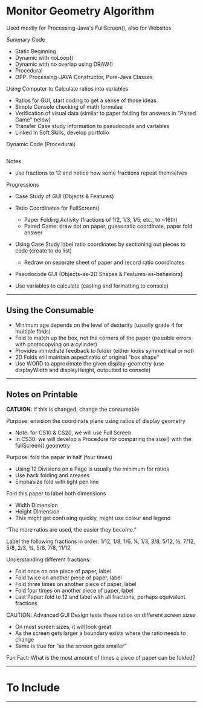 # Monitor Geometry Algorithm
Used mostly for Processing-Java's FullScreen(), also for Websites

Summary Code
- Static Beginning
- Dynamic with noLoop()
- Dynamic with no overlap using DRAW()
- Procedural
- OPP: Processing-JAVA Constructor, Pure-Java Classes

Using Computer to Calculate ratios into variables
- Ratios for GUI, start coding to get a sense of those ideas
- Simple Console checking of math formulae
- Verification of visual data (similar to paper folding for answers in "Paired Game" below)
- Transfer Case study information to pseudocode and variables
- Linked In Soft Skills, develop portfolio


Dynamic Code (Procedural) 
```

```

Notes
- use fractions to 12 and notice how some fractions repeat themselves

Progressions
- Case Study of GUI (Objects & Features)
- Ratio Coordinates for FullScreen()
  - Paper Folding Activity (fractions of 1/2, 1/3, 1/5, etc., to ~16th)
  - Paired Game: draw dot on paper, guess ratio coordinate, paper fold answer
- Using Case Study label ratio coordinates by sectioning out pieces to code (create to do list)
  - Redraw on separate sheet of paper and record ratio coordinates

- Pseudocode GUI (Objects-as-2D Shapes & Features-as-behaviors)
- Use variables to calculate (casting and formatting to console)

---

## Using the Consumable
- Minimum age depends on the level of dexterity (usually grade 4 for multiple folds)
- Fold to match up the box, not the corners of the paper (possible errors with photocopying on a cylinder)
- Provides immediate feedback to folder (either looks symmetrical or not)
- 2D Folds will maintain aspect ratio of original "box shape"
- Use WORD to approximate the given display-geometry (use displayWidth and displayHeight, outputted to console)

---

## Notes on Printable

**CATUION**: If this is changed, change the consumable

Purpose: envision the coordinate plane using ratios of display geometry
-	Note: for CS10 & CS20, we will use Full Screen
-	In CS30: we will develop a Procedure for comparing the size() with the fullScreen() geometry

Purpose: fold the paper in half (four times)
-	Using 12 Divisions on a Page is usually the minimum for ratios
-	Use back folding and creases
-	Emphasize fold with light pen line

Fold this paper to label both dimensions
- Width Dimension
- Height Dimension
- This might get confusing quickly, might use colour and legend

“The more ratios are used, the easier they become.”

Label the following fractions in order:
1/12, 1/8, 1/6, ¼, 1/3, 3/8, 5/12, ½, 7/12, 5/8, 2/3, ¾, 5/6, 7/8, 11/12

Understanding different fractions:
-	Fold once on one piece of paper, label
-	Fold twice on another piece of paper, label
-	Fold three times on another piece of paper, label
-	Fold four times on another piece of paper, label
- Last Paper: fold to 12 and label with all fractions, perhaps equivalent fractions

CAUTION: Advanced GUI Design tests these ratios on different screen sizes
-	On most screen sizes, it will look great
-	As the screen gets larger a boundary exists where the ratio needs to change
-	Same is true for “as the screen gets smaller”

Fun Fact: What is the most amount of times a piece of paper can be folded?

---

# To Include

---
